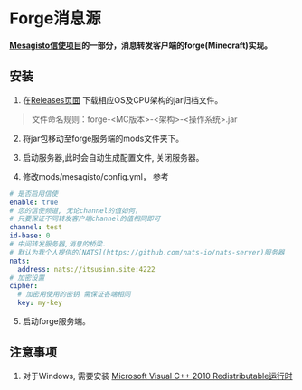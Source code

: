 # Forge消息源
**[Mesagisto信使项目](https://github.com/MeowCat-Studio/mesagisto)的一部分，消息转发客户端的forge(Minecraft)实现。**

## 安装

1. 在[Releases页面](https://github.com/MeowCat-Studio/forge-message-source/releases)
  下载相应OS及CPU架构的jar归档文件。
  > 文件命名规则：forge-<MC版本>-<架构>-<操作系统>.jar

2. 将jar包移动至forge服务端的mods文件夹下。

3. 启动服务器,此时会自动生成配置文件, 关闭服务器。

4. 修改mods/mesagisto/config.yml，
  参考
  ```yaml
  # 是否启用信使
  enable: true
  # 您的信使频道, 无论channel的值如何，
  # 只要保证不同转发客户端channel的值相同即可
  channel: test
  id-base: 0
  # 中间转发服务器,消息的桥梁.
  # 默认为我个人提供的[NATS](https://github.com/nats-io/nats-server)服务器
  nats:
    address: nats://itsusinn.site:4222
  # 加密设置
  cipher:
    # 加密用使用的密钥 需保证各端相同
    key: my-key
  ```

5. 启动forge服务端。

## 注意事项
1. 对于Windows, 需要安装 [Microsoft Visual C++ 2010 Redistributable运行时](https://www.microsoft.com/en-us/download/details.aspx?id=26999)
